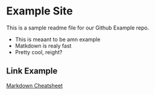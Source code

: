 # Example Site
This is a sample readme file for our Github Example repo. 
* This is meaant to be amn example
* Matkdown is realy fast
* Pretty cool, reight?


## Link Example
 [Markdown Cheatsheet](https://github.com/adam-p/markdown-here/wiki/Markdown-Cheatsheet)